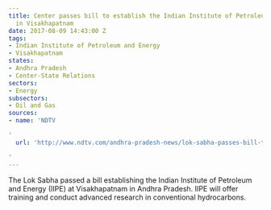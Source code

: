 ```yaml
---
title: Center passes bill to establish the Indian Institute of Petroleum and Energy
  in Visakhapatnam
date: 2017-08-09 14:43:00 Z
tags:
- Indian Institute of Petroleum and Energy
- Visakhapatnam
states:
- Andhra Pradesh
- Center-State Relations
sectors:
- Energy
subsectors:
- Oil and Gas
sources:
- name: 'NDTV

'
  url: 'http://www.ndtv.com/andhra-pradesh-news/lok-sabha-passes-bill-to-set-up-petroleum-institute-in-andhra-pradesh-1733643

'
---
```


The Lok Sabha passed a bill establishing the Indian Institute of Petroleum and Energy (IIPE) at Visakhapatnam in Andhra Pradesh. IIPE will offer training and conduct advanced research in conventional hydrocarbons.

